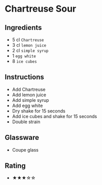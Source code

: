 # Chartreuse Sour

## Ingredients
- 5 cl `Chartreuse`
- 3 cl `lemon juice`
- 2 cl `simple syrup`
- 1 `egg white`
- 8 `ice cubes`

## Instructions
- Add Chartreuse
- Add lemon juice
- Add simple syrup
- Add egg white
- Dry shake for 15 seconds
- Add ice cubes and shake for 15 seconds
- Double strain

## Glassware
- Coupe glass

## Rating
- ★★★☆☆
